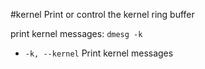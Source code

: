 #kernel 
Print or control the kernel ring buffer

print kernel messages: `dmesg -k`
- `-k, --kernel` Print kernel messages
